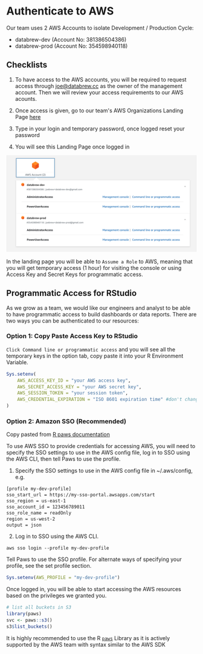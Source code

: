 # Authenticate to AWS

Our team uses 2 AWS Accounts to isolate Development / Production Cycle:
- databrew-dev (Account No: 381386504386)
- databrew-prod (Account No: 354598940118)

## Checklists
1. To have access to the AWS accounts, you will be required to request access through joe@databrew.cc as the owner of the management account. Then we will review your access requirements to our AWS acounts.

2. Once access is given, go to our team's AWS Organizations Landing Page [here](https://databrewllc.awsapps.com/start#/)

3. Type in your login and temporary password, once logged reset your password

4. You will see this Landing Page once logged in

![authentication](/images/aws_org_lp.png)

In the landing page you will be able to `Assume a Role` to AWS, meaning that you will get temporary access (1 hour) for visiting the console or using Access Key and Secret Keys for programmatic access.

## Programmatic Access for RStudio
As we grow as a team, we would like our engineers and analyst to be able to have programmatic access to build dashboards or data reports. There are two ways you can be authenticated to our resources:

### Option 1: Copy Paste Access Key to RStudio

 `Click Command line or programmatic access` and you will see all the temporary keys in the option tab, copy paste it into your R Environment Variable. 
```r
Sys.setenv(
    AWS_ACCESS_KEY_ID = "your AWS access key",
    AWS_SECRET_ACCESS_KEY = "your AWS secret key",
    AWS_SESSION_TOKEN = "your session token",
    AWS_CREDENTIAL_EXPIRATION = "ISO 8601 expiration time" #don't change the cred expiration
)
```

### Option 2: Amazon SSO (Recommended)

Copy pasted from [R paws documentation](https://github.com/paws-r/paws/blob/main/docs/credentials.md)

To use AWS SSO to provide credentials for accessing AWS, you will need to specify the SSO settings to use in the AWS config file, log in to SSO using the AWS CLI, then tell Paws to use the profile.

1. Specify the SSO settings to use in the AWS config file in ~/.aws/config, e.g.

```
[profile my-dev-profile]
sso_start_url = https://my-sso-portal.awsapps.com/start
sso_region = us-east-1
sso_account_id = 123456789011
sso_role_name = readOnly
region = us-west-2
output = json
```

2. Log in to SSO using the AWS CLI.
```
aws sso login --profile my-dev-profile
```
Tell Paws to use the SSO profile. For alternate ways of specifying your profile, see the set profile section.
```R
Sys.setenv(AWS_PROFILE = "my-dev-profile")
```
Once logged in, you will be able to start accessing the AWS resources based on the privileges we granted you.
```r
# list all buckets in S3
library(paws)
svc <- paws::s3()
s3$list_buckets()
```
It is highly recommended to use the R [`paws`](https://github.com/paws-r/paws) Library as it is actively supported by the AWS team with syntax similar to the AWS SDK
